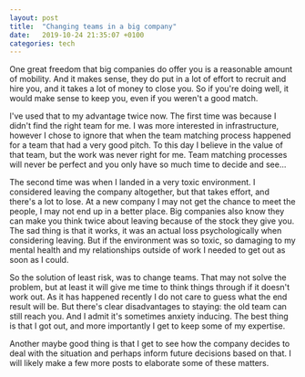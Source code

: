 ```yaml
---
layout: post
title:  "Changing teams in a big company"
date:   2019-10-24 21:35:07 +0100
categories: tech
---
```


One great freedom that big companies do offer you is a reasonable amount of mobility. And it makes sense, they do put in a lot of effort to recruit and hire you, and it takes a lot of money to close you. So if you're doing well, it would make sense to keep you, even if you weren't a good match.

I've used that to my advantage twice now. The first time was because I didn't find the right team for me. I was more interested in infrastructure, however I chose to ignore that when the team matching process happened for a team that had a very good pitch. To this day I believe in the value of that team, but the work was never right for me. Team matching processes will never be perfect and you only have so much time to decide and see...

The second time was when I landed in a very toxic environment. I considered leaving the company altogether, but that takes effort, and there's a lot to lose. At a new company I may not get the chance to meet the people, I may not end up in a better place. Big companies also know they can make you think twice about leaving because of the stock they give you. The sad thing is that it works, it was an actual loss psychologically when considering leaving. But if the environment was so toxic, so damaging to my mental health and my relationships outside of work I needed to get out as soon as I could.  

So the solution of least risk, was to change teams. That may not solve the problem, but at least it will give me time to think things through if it doesn't work out. As it has happened recently I do not care to guess what the end result will be. But there's clear disadvantages to staying: the old team can still reach you. And I admit it's sometimes anxiety inducing. The best thing is that I got out, and more importantly I get to keep some of my expertise.

Another maybe good thing is that I get to see how the company decides to deal with the situation and perhaps inform future decisions based on that. I will likely make a few more posts to elaborate some of these matters.
